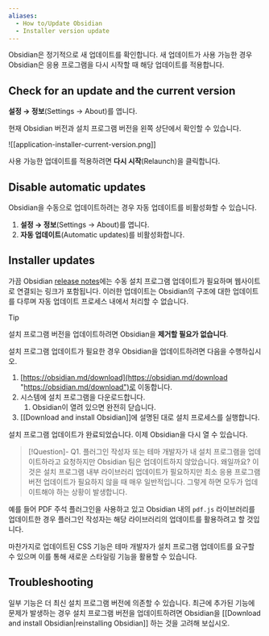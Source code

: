 ```yaml
---
aliases:
  - How to/Update Obsidian
  - Installer version update
---
```


Obsidian은 정기적으로 새 업데이트를 확인합니다. 새 업데이트가 사용 가능한 경우 Obsidian은 응용 프로그램을 다시 시작할 때 해당 업데이트를 적용합니다.

## Check for an update and the current version

**설정 → 정보**(Settings -> About)를 엽니다.

현재 Obsidian 버전과 설치 프로그램 버전을 왼쪽 상단에서 확인할 수 있습니다.

![[application-installer-current-version.png]]

사용 가능한 업데이트를 적용하려면 **다시 시작**(Relaunch)을 클릭합니다.

## Disable automatic updates

Obsidian을 수동으로 업데이트하려는 경우 자동 업데이트를 비활성화할 수 있습니다.

1. **설정 → 정보**(Settings -> About)를 엽니다.
2. **자동 업데이트**(Automatic updates)를 비활성화합니다.

## Installer updates

가끔 Obsidian [release notes](https://obsidian.md/changelog/)에는 수동 설치 프로그램 업데이트가 필요하며 웹사이트로 연결되는 링크가 포함됩니다. 이러한 업데이트는 Obsidian의 구조에 대한 업데이트를 다루며 자동 업데이트 프로세스 내에서 처리할 수 없습니다.

> [!tip] 
> 설치 프로그램 버전을 업데이트하려면 Obsidian을 **제거할 필요가 없습니다**.

설치 프로그램 업데이트가 필요한 경우 Obsidian을 업데이트하려면 다음을 수행하십시오.

1. [https://obsidian.md/download](https://obsidian.md/download "https://obsidian.md/download")로 이동합니다.
2. 시스템에 설치 프로그램을 다운로드합니다.
    1. Obsidian이 열려 있으면 완전히 닫습니다.
3. [[Download and install Obsidian]]에 설명된 대로 설치 프로세스를 실행합니다.

설치 프로그램 업데이트가 완료되었습니다. 이제 Obsidian을 다시 열 수 있습니다.

> [!Question]- Q1. 플러그인 작성자 또는 테마 개발자가 내 설치 프로그램을 업데이트하라고 요청하지만 Obsidian 팀은 업데이트하지 않았습니다. 왜일까요?
> 이것은 설치 프로그램 내부 라이브러리 업데이트가 필요하지만 최소 응용 프로그램 버전 업데이트가 필요하지 않을 때 매우 일반적입니다. 그렇게 하면 모두가 업데이트해야 하는 상황이 발생합니다.
>
예를 들어 PDF 주석 플러그인을 사용하고 있고 Obsidian 내의 `pdf.js` 라이브러리를 업데이트한 경우 플러그인 작성자는 해당 라이브러리의 업데이트를 활용하려고 할 것입니다.
>
마찬가지로 업데이트된 CSS 기능은 테마 개발자가 설치 프로그램 업데이트를 요구할 수 있으며 이를 통해 새로운 스타일링 기능을 활용할 수 있습니다.

## Troubleshooting

일부 기능은 더 최신 설치 프로그램 버전에 의존할 수 있습니다. 최근에 추가된 기능에 문제가 발생하는 경우 설치 프로그램 버전을 업데이트하려면 Obsidian을 [[Download and install Obsidian|reinstalling Obsidian]] 하는 것을 고려해 보십시오.


